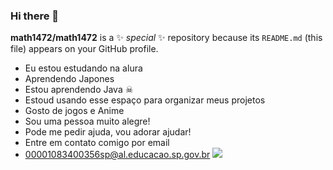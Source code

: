 ### Hi there 👋

**math1472/math1472** is a ✨ _special_ ✨ repository because its `README.md` (this file) appears on your GitHub profile.
- Eu estou estudando na alura
- Aprendendo Japones 
- Estou aprendendo Java ☠
- Estoud usando esse espaço para organizar meus projetos 
- Gosto de jogos e Anime 
- Sou uma pessoa muito alegre!
- Pode me pedir ajuda, vou adorar ajudar!
- Entre em contato comigo por email 
- 00001083400356sp@al.educacao.sp.gov.br
![](https://www.google.com/url?sa=i&url=https%3A%2F%2Fbr.pinterest.com%2Fpin%2F738871882609346291%2F&psig=AOvVaw3YqyzdHwI5m2r9Tc_4DGoo&ust=1716549135529000&source=images&cd=vfe&opi=89978449&ved=0CBEQjRxqFwoTCNi3xf3Ro4YDFQAAAAAdAAAAABAE)
